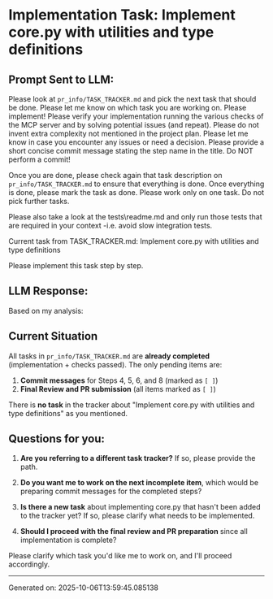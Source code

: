 # Implementation Task: Implement core.py with utilities and type definitions

## Prompt Sent to LLM:
Please look at `pr_info/TASK_TRACKER.md` and pick the next task that should be done.
Please let me know on which task you are working on.
Please implement!
Please verify your implementation running the various checks of the MCP server and by solving potential issues (and repeat).
Please do not invent extra complexity not mentioned in the project plan.
Please let me know in case you encounter any issues or need a decision.
Please provide a short concise commit message stating the step name in the title. Do NOT perform a commit!

Once you are done, please check again that task description on `pr_info/TASK_TRACKER.md` to ensure that everything is done.
Once everything is done, please mark the task as done.
Please work only on one task. Do not pick further tasks.

Please also take a look at the tests\readme.md and only run those tests that are required in your context -i.e. avoid slow integration tests.

Current task from TASK_TRACKER.md: Implement core.py with utilities and type definitions

Please implement this task step by step.

## LLM Response:
Based on my analysis:

## Current Situation

All tasks in `pr_info/TASK_TRACKER.md` are **already completed** (implementation + checks passed). The only pending items are:

1. **Commit messages** for Steps 4, 5, 6, and 8 (marked as `[ ]`)
2. **Final Review and PR submission** (all items marked as `[ ]`)

There is **no task** in the tracker about "Implement core.py with utilities and type definitions" as you mentioned.

## Questions for you:

1. **Are you referring to a different task tracker?** If so, please provide the path.

2. **Do you want me to work on the next incomplete item**, which would be preparing commit messages for the completed steps?

3. **Is there a new task** about implementing core.py that hasn't been added to the tracker yet? If so, please clarify what needs to be implemented.

4. **Should I proceed with the final review and PR preparation** since all implementation is complete?

Please clarify which task you'd like me to work on, and I'll proceed accordingly.

---
Generated on: 2025-10-06T13:59:45.085138